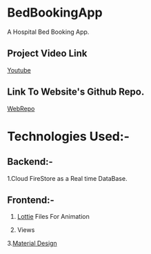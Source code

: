 # BedBookingApp
A Hospital Bed Booking App.

## Project Video Link
[Youtube](https://www.youtube.com/)

## Link To Website's Github Repo.
[WebRepo](https://github.com/)

# Technologies Used:-

## Backend:-

1.Cloud FireStore as a Real time DataBase.

## Frontend:-

1. [Lottie](https://lottiefiles.com/) Files For Animation

2. Views 

3.[Material Design](https://material.io/design)




